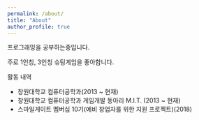 ```yaml
---
permalink: /about/
title: "About"
author_profile: true
---
```


프로그래밍을 공부하는중입니다.

주로 1인칭, 3인칭 슈팅게임을 좋아합니다.

활동 내역
- 창원대학교 컴퓨터공학과(2013 ~ 현재)
- 창원대학교 컴퓨터공학과 게임개발 동아리 M.I.T. (2013 ~ 현재)
- 스마일게이트 멤버십 10기(예비 창업자를 위한 지원 프로젝트)(2018)
